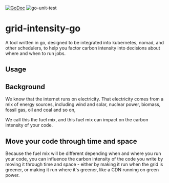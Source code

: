 [![GoDoc](https://godoc.org/github.com/thegreenwebfoundation/grid-intensity-go?status.svg)](http://godoc.org/github.com/thegreenwebfoundation/grid-intensity-go) ![go-unit-test](https://github.com/thegreenwebfoundation/grid-intensity-go/workflows/go-unit-test/badge.svg)

# grid-intensity-go

A tool written in go, designed to be integrated into kubernetes, nomad, and other schedulers, to help you factor carbon intensity into decisions about where and when to run jobs.


## Usage


## Background

We know that the internet runs on electricity. That electricity comes from a mix of energy sources, including wind and solar, nuclear power, biomass, fossil gas, oil and coal and so on,

We call this the fuel mix, and this fuel mix can impact on the carbon intensity of your code.

## Move your code through time and space

Because the fuel mix will be different depending when and where you run your code, you can influence the carbon intensity of the code you write by moving it through time and space - either by making it run when the grid is greener, or making it run where it's greener, like a CDN running on green power.

